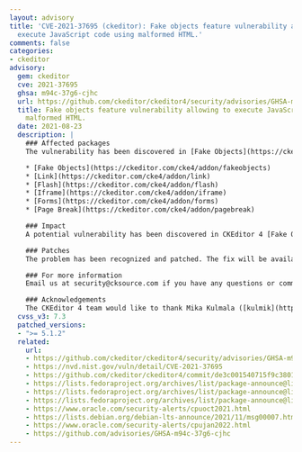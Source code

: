 ```yaml
---
layout: advisory
title: 'CVE-2021-37695 (ckeditor): Fake objects feature vulnerability allowing to
  execute JavaScript code using malformed HTML.'
comments: false
categories:
- ckeditor
advisory:
  gem: ckeditor
  cve: 2021-37695
  ghsa: m94c-37g6-cjhc
  url: https://github.com/ckeditor/ckeditor4/security/advisories/GHSA-m94c-37g6-cjhc
  title: Fake objects feature vulnerability allowing to execute JavaScript code using
    malformed HTML.
  date: 2021-08-23
  description: |
    ### Affected packages
    The vulnerability has been discovered in [Fake Objects](https://ckeditor.com/cke4/addon/fakeobjects) plugin. All plugins with [Fake Objects](https://ckeditor.com/cke4/addon/fakeobjects) plugin dependency are affected:

    * [Fake Objects](https://ckeditor.com/cke4/addon/fakeobjects)
    * [Link](https://ckeditor.com/cke4/addon/link)
    * [Flash](https://ckeditor.com/cke4/addon/flash)
    * [Iframe](https://ckeditor.com/cke4/addon/iframe)
    * [Forms](https://ckeditor.com/cke4/addon/forms)
    * [Page Break](https://ckeditor.com/cke4/addon/pagebreak)

    ### Impact
    A potential vulnerability has been discovered in CKEditor 4 [Fake Objects](https://ckeditor.com/cke4/addon/fakeobjects) package. The vulnerability allowed to inject malformed Fake Objects HTML, which could result in executing JavaScript code. It affects all users using the CKEditor 4 plugins listed above at version < 4.16.2.

    ### Patches
    The problem has been recognized and patched. The fix will be available in version 4.16.2.

    ### For more information
    Email us at security@cksource.com if you have any questions or comments about this advisory.

    ### Acknowledgements
    The CKEditor 4 team would like to thank Mika Kulmala ([kulmik](https://github.com/kulmik)) for recognizing and reporting this vulnerability.
  cvss_v3: 7.3
  patched_versions:
  - ">= 5.1.2"
  related:
    url:
    - https://github.com/ckeditor/ckeditor4/security/advisories/GHSA-m94c-37g6-cjhc
    - https://nvd.nist.gov/vuln/detail/CVE-2021-37695
    - https://github.com/ckeditor/ckeditor4/commit/de3c001540715f9c3801aaa38a1917de46cfcf58
    - https://lists.fedoraproject.org/archives/list/package-announce@lists.fedoraproject.org/message/NYA354LJP47KCVJMTUO77ZCX3ZK42G3T/
    - https://lists.fedoraproject.org/archives/list/package-announce@lists.fedoraproject.org/message/UVOYN2WKDPLKCNILIGEZM236ABQASLGW/
    - https://lists.fedoraproject.org/archives/list/package-announce@lists.fedoraproject.org/message/WAGNWHFIQAVCP537KFFS2A2GDG66J7XD/
    - https://www.oracle.com/security-alerts/cpuoct2021.html
    - https://lists.debian.org/debian-lts-announce/2021/11/msg00007.html
    - https://www.oracle.com/security-alerts/cpujan2022.html
    - https://github.com/advisories/GHSA-m94c-37g6-cjhc
---
```

